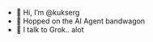 - 👋 Hi, I’m @kukserg
- 👀 Hopped on the AI Agent bandwagon 
- 🌱 I talk to Grok.. alot 

<!---
kukserg/kukserg is a ✨ special ✨ repository because its `README.md` (this file) appears on your GitHub profile.
You can click the Preview link to take a look at your changes.
--->
